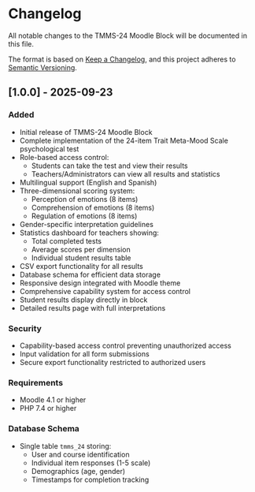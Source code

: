 # Changelog

All notable changes to the TMMS-24 Moodle Block will be documented in this file.

The format is based on [Keep a Changelog](https://keepachangelog.com/en/1.0.0/),
and this project adheres to [Semantic Versioning](https://semver.org/spec/v2.0.0.html).

## [1.0.0] - 2025-09-23

### Added
- Initial release of TMMS-24 Moodle Block
- Complete implementation of the 24-item Trait Meta-Mood Scale psychological test
- Role-based access control:
  - Students can take the test and view their results
  - Teachers/Administrators can view all results and statistics
- Multilingual support (English and Spanish)
- Three-dimensional scoring system:
  - Perception of emotions (8 items)
  - Comprehension of emotions (8 items) 
  - Regulation of emotions (8 items)
- Gender-specific interpretation guidelines
- Statistics dashboard for teachers showing:
  - Total completed tests
  - Average scores per dimension
  - Individual student results table
- CSV export functionality for all results
- Database schema for efficient data storage
- Responsive design integrated with Moodle theme
- Comprehensive capability system for access control
- Student results display directly in block
- Detailed results page with full interpretations

### Security
- Capability-based access control preventing unauthorized access
- Input validation for all form submissions
- Secure export functionality restricted to authorized users

### Requirements
- Moodle 4.1 or higher
- PHP 7.4 or higher

### Database Schema
- Single table `tmms_24` storing:
  - User and course identification
  - Individual item responses (1-5 scale)
  - Demographics (age, gender)
  - Timestamps for completion tracking